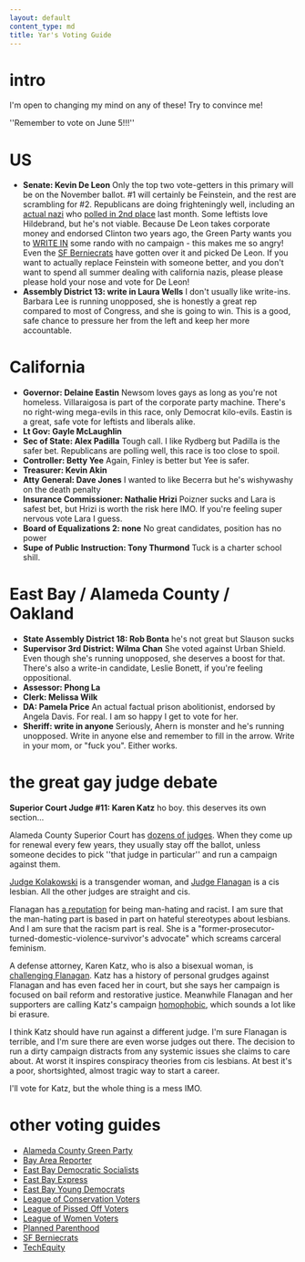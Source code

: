 ```yaml
---
layout: default
content_type: md
title: Yar's Voting Guide
---
```


# intro

I'm open to changing my mind on any of these! Try to convince me!

''Remember to vote on June 5!!!''

# US

* **Senate: Kevin De Leon** Only the top two vote-getters in this primary will be on the November ballot. #1 will certainly be Feinstein, and the rest are scrambling for #2. Republicans are doing frighteningly well, including an [actual nazi](https://www.snopes.com/fact-check/patrick-little-neo-nazi-california/) who [polled in 2nd place](http://www.surveyusa.com/client/PollReport.aspx?g=e60651f4-03ad-4a80-9b0d-09bc68bbdc74) last month. Some leftists love Hildebrand, but he's not viable. Because De Leon takes corporate money and endorsed Clinton two years ago, the Green Party wants you to [WRITE IN](https://acgreens.wordpress.com/voter-guides/) some rando with no campaign - this makes me so angry! Even the [SF Berniecrats](http://www.sfberniecrats.com/june_2018_endorsements) have gotten over it and picked De Leon. If you want to actually replace Feinstein with someone better, and you don't want to spend all summer dealing with california nazis, please please please hold your nose and vote for De Leon!
* **Assembly District 13: write in Laura Wells** I don't usually like write-ins. Barbara Lee is running unopposed, she is honestly a great rep compared to most of Congress, and she is going to win. This is a good, safe chance to pressure her from the left and keep her more accountable.

# California

* **Governor: Delaine Eastin** Newsom loves gays as long as you're not homeless. Villaraigosa is part of the corporate party machine. There's no right-wing mega-evils in this race, only Democrat kilo-evils. Eastin is a great, safe vote for leftists and liberals alike.
* **Lt Gov: Gayle McLaughlin**
* **Sec of State: Alex Padilla** Tough call. I like Rydberg but Padilla is the safer bet. Republicans are polling well, this race is too close to spoil.
* **Controller: Betty Yee** Again, Finley is better but Yee is safer.
* **Treasurer: Kevin Akin**
* **Atty General: Dave Jones** I wanted to like Becerra but he's wishywashy on the death penalty
* **Insurance Commissioner: Nathalie Hrizi** Poizner sucks and Lara is safest bet, but Hrizi is worth the risk here IMO. If you're feeling super nervous vote Lara I guess.
* **Board of Equalizations 2: none** No great candidates, position has no power
* **Supe of Public Instruction: Tony Thurmond** Tuck is a charter school shill.

# East Bay / Alameda County / Oakland

* **State Assembly District 18: Rob Bonta** he's not great but Slauson sucks
* **Supervisor 3rd District: Wilma Chan** She voted against Urban Shield. Even though she's running unopposed, she deserves a boost for that. There's also a write-in candidate, Leslie Bonett, if you're feeling oppositional.
* **Assessor: Phong La**
* **Clerk: Melissa Wilk**
* **DA: Pamela Price** An actual factual prison abolitionist, endorsed by Angela Davis. For real. I am so happy I get to vote for her.
* **Sheriff: write in anyone** Seriously, Ahern is monster and he's running unopposed. Write in anyone else and remember to fill in the arrow. Write in your mom, or "fuck you". Either works.

# the great gay judge debate

**Superior Court Judge #11: Karen Katz** ho boy. this deserves its own section...

Alameda County Superior Court has [dozens of judges](https://ballotpedia.org/Superior_Court_of_Alameda_County,_California). When they come up for renewal every few years, they usually stay off the ballot, unless someone decides to pick ''that judge in particular'' and run a campaign against them.

[Judge Kolakowski](https://en.wikipedia.org/wiki/Victoria_Kolakowski) is a transgender woman, and [Judge Flanagan](https://en.wikipedia.org/wiki/Tara_Flanagan) is a cis lesbian. All the other judges are straight and cis.

Flanagan has [a reputation](http://www.therobingroom.com/california/Judge.aspx?id=14941) for being man-hating and racist. I am sure that the man-hating part is based in part on hateful stereotypes about lesbians. And I am sure that the racism part is real. She is a "former-prosecutor-turned-domestic-violence-survivor's advocate" which screams carceral feminism.

A defense attorney, Karen Katz, who is also a bisexual woman, is [challenging Flanagan](https://www.eastbayexpress.com/oakland/karen-katz-says-her-challenge-of-judge-tara-flanagan-should-surprise-no-one/Content?oid=16110763). Katz has a history of personal grudges against Flanagan and has even faced her in court, but she says her campaign is focused on bail reform and restorative justice. Meanwhile Flanagan and her supporters are calling Katz's campaign [homophobic](https://eastbaystonewalldemocrats.org/news/5883000), which sounds a lot like bi erasure.

I think Katz should have run against a different judge. I'm sure Flanagan is terrible, and I'm sure there are even worse judges out there. The decision to run a dirty campaign distracts from any systemic issues she claims to care about. At worst it inspires conspiracy theories from cis lesbians. At best it's a poor, shortsighted, almost tragic way to start a career.

I'll vote for Katz, but the whole thing is a mess IMO.

# other voting guides

* [Alameda County Green Party](https://acgreens.wordpress.com/voter-guides/)
* [Bay Area Reporter](http://www.ebar.com/news/news//259719)
* [East Bay Democratic Socialists](https://www.eastbaydsa.org/campaigns-electoral)
* [East Bay Express](https://www.eastbayexpress.com/oakland/the-express-2018-june-endorsements/Content?oid=16110772)
* [East Bay Young Democrats](https://www.ebyd.org/endorsements/)
* [League of Conservation Voters](http://www.ecovote.org/page/endorsements)
* [League of Pissed Off Voters](http://www.theleaguesf.org/voter_guides)
* [League of Women Voters](https://lwvc.org/vote/elections/ballot-recommendations)
* [Planned Parenthood](http://www.ppactionca.org/local-info/mar-monte/voter-guide-2018.html)
* [SF Berniecrats](http://www.sfberniecrats.com/june_2018_endorsements)
* [TechEquity](https://docs.google.com/document/d/1C1wmHZCsl1N4coKHoc7eC6GufZMl6GA8AnupQub14C8/edit)
